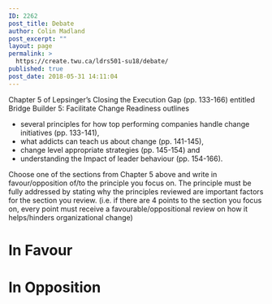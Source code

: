 ```yaml
---
ID: 2262
post_title: Debate
author: Colin Madland
post_excerpt: ""
layout: page
permalink: >
  https://create.twu.ca/ldrs501-su18/debate/
published: true
post_date: 2018-05-31 14:11:04
---
```

<!--themify_builder_static--><p>Chapter 5 of Lepsinger’s Closing the Execution Gap (pp. 133-166) entitled Bridge Builder 5: Facilitate Change Readiness outlines</p><ul><li>several principles for how top performing companies handle change initiatives (pp. 133-141),</li><li>what addicts can teach us about change (pp. 141-145),</li><li>change level appropriate strategies (pp. 145-154) and</li><li>understanding the Impact of leader behaviour (pp. 154-166).</li></ul><p>Choose one of the sections from Chapter 5 above and write in favour/opposition of/to the principle you focus on. The principle must be fully addressed by stating why the principles reviewed are important factors for the section you review. (i.e. if there are 4 points to the section you focus on, every point must receive a favourable/oppositional review on how it helps/hinders organizational change)</p>
<h1>In Favour<br/></h1>
<h1>In Opposition<br/></h1><!--/themify_builder_static-->
